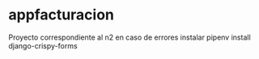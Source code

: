 # appfacturacion
Proyecto correspondiente al n2
en caso de errores instalar pipenv install django-crispy-forms
